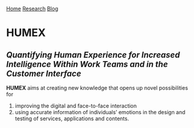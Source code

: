 [Home](README.MD) [Research](research.md) [Blog](blog.md)

# HUMEX

## *Quantifying Human Experience for Increased Intelligence Within Work Teams and in the Customer Interface*

**HUMEX** aims at creating new knowledge that opens up novel possibilities for

1. improving the digital and face-to-face interaction
2. using accurate information of individuals’ emotions in the design and testing of services, applications and contents.

